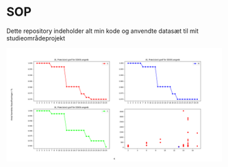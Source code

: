 # SOP
Dette repository indeholder alt min kode og anvendte datasæt til mit studieområdeprojekt

!["Graf"](./out.png)
